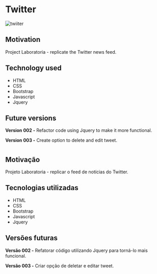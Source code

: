 # Twitter
![twiiter](https://user-images.githubusercontent.com/27375075/47262308-bc6c7f00-d4bb-11e8-80ed-5b55acdafcbc.PNG)
## Motivation
Project Laboratoria - replicate the Twitter news feed.

## Technology used
* HTML
* CSS
* Bootstrap
* Javascript
* Jquery

## Future versions
**Version 002 -** Refactor code using Jquery to make it more functional.

**Version 003 -** Create option to delete and edit tweet.

#

## Motivação
Projeto Laboratoria - replicar o feed de notícias do Twitter.

## Tecnologias utilizadas
* HTML
* CSS
* Bootstrap
* Javascript
* Jquery


## Versões futuras
**Versão 002 -** Refatorar código utilizando Jquery para torná-lo mais funcional.

**Versão 003 -** Criar opção de deletar e editar tweet.

